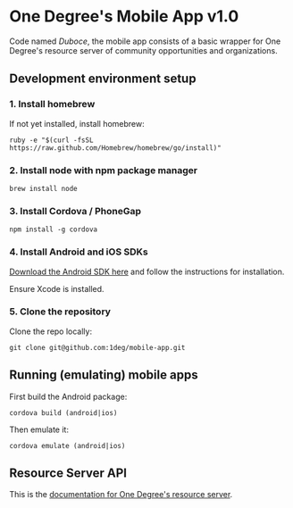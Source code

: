 # One Degree's Mobile App v1.0

Code named _Duboce_, the mobile app consists of a basic wrapper for One
Degree's resource server of community opportunities and organizations.

## Development environment setup

### 1. Install homebrew

If not yet installed, install homebrew:

    ruby -e "$(curl -fsSL https://raw.github.com/Homebrew/homebrew/go/install)"

### 2. Install node with npm package manager

    brew install node

### 3. Install Cordova / PhoneGap

    npm install -g cordova

### 4. Install Android and iOS SDKs

[Download the Android SDK here](developer.android.com/sdk/index.html) and follow the instructions for installation.

Ensure Xcode is installed.

### 5. Clone the repository

Clone the repo locally:

    git clone git@github.com:1deg/mobile-app.git

## Running (emulating) mobile apps

First build the Android package:

    cordova build (android|ios)

Then emulate it:

    cordova emulate (android|ios)

## Resource Server API

This is the [documentation for One Degree's resource server](https://data.1deg.org/docs).